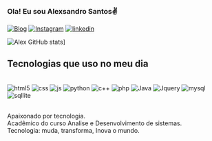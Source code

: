 
### Ola! Eu sou Alexsandro Santos✌️

[![Blog](https://img.shields.io/website-up-down-green-red/http/monip.org.svg)](https://)
[![Instagram]( https://img.shields.io/badge/Instagram-E4405F?style=for-the-badge&logo=instagram&logoColor=white)](https://www.instagram.com/alexsandro.alexandre21/)
[![linkedin](https://img.shields.io/badge/LinkedIn-0077B5?style=for-the-badge&logo=linkedin&logoColor=white)](https://www.linkedin.com/in/alexsandro-santos-7bb49248/)

![Alex GitHub stats](https://github-readme-stats.vercel.app/api?username=AlexsandroSantos&show_icons=true&theme=radical)]

## Tecnologias que uso no meu dia 

<div  style="display: inline_block"><br/>
<img align="center"  alt="html5"  src="https://img.shields.io/badge/HTML5-E34F26?style=for-the-badge&logo=html5&logoColor=white"  />
<img align="center"  alt="css"  src="https://img.shields.io/badge/CSS3-1572B6?style=for-the-badge&logo=css3&logoColor=white" />
<img align="center"  alt="js"  src="https://img.shields.io/badge/JavaScript-F7DF1E?style=for-the-badge&logo=javascript&logoColor=black" />
<img align="center"  alt="python" src="https://img.shields.io/badge/Python-14354C?style=for-the-badge&logo=python&logoColor=white" />
<img align="center"  alt="c++" src="https://img.shields.io/badge/C%2B%2B-00599C?style=for-the-badge&logo=c%2B%2B&logoColor=white" />
<img align="center"  alt="php" src="https://img.shields.io/badge/PHP-777BB4?style=for-the-badge&logo=php&logoColor=white" />
<img align="center"  alt="Java" src="https://img.shields.io/badge/Java-ED8B00?style=for-the-badge&logo=openjdk&logoColor=white" />
<img align="center"  alt="Jquery" src="https://img.shields.io/badge/jQuery-0769AD?style=for-the-badge&logo=jquery&logoColor=white" />
<img align="center"  alt="mysql" src="https://img.shields.io/badge/MySQL-00000F?style=for-the-badge&logo=mysql&logoColor=white" />
<img align="center"  alt="sqllite" src="https://img.shields.io/badge/SQLite-07405E?style=for-the-badge&logo=sqlite&logoColor=white"
/>
</div><br/>

Apaixonado por tecnologia. </br>Acadêmico do curso Analise e Desenvolvimento de sistemas.</br>
Tecnologia: muda, transforma, Inova o mundo.

<!--
**Alex-santo/Alex-santo** is a ✨ _special_ ✨ repository because its `README.md` (this file) appears on your GitHub profile.

Here are some ideas to get you started:

- 🔭 I’m currently working on ...
- 🌱 I’m currently learning ...
- 👯 I’m looking to collaborate on ...
- 🤔 I’m looking for help with ...
- 💬 Ask me about ...
- 📫 How to reach me: ...
- 😄 Pronouns: ...
- ⚡ Fun fact: ...
-->
